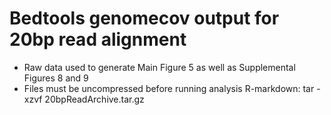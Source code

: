 # Bedtools genomecov output for 20bp read alignment

* Raw data used to generate Main Figure 5 as well as Supplemental Figures 8 and 9
* Files must be uncompressed before running analysis R-markdown: tar -xzvf 20bpReadArchive.tar.gz
